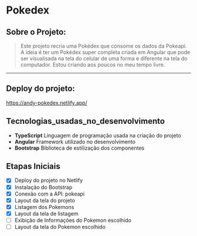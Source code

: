 # Pokedex

## Sobre o Projeto:

> Este projeto recria uma Pokédex que consome os dados da Pokeapi. A ideia é ter um Pokédex super completa criada em Angular que pode ser visualisada na tela do celular de uma forma e diferente na tela do computador. Estou criando aos poucos no meu tempo livre.

<hr>

## Deploy do projeto:

<https://andy-pokedex.netlify.app/>

## Tecnologias_usadas_no_desenvolvimento

* **TypeScript** Linguagem de programação usada na criação do projeto
* **Angular** Framework utilizado no desenvolvimento
* **Bootstrap** Biblioteca de estilização dos componentes

## Etapas Iniciais

- [x] Deploy do projeto no Netlify
- [x] Instalação do Bootstrap
- [x] Conexão com a API: pokeapi
- [x] Layout da tela do projeto
- [x] Listagem dos Pokemons
- [x] Layout da tela de listagem
- [ ] Exibição de Informações do Pokemon escolhido
- [ ] Layout da tela do Pokemon escolhido
